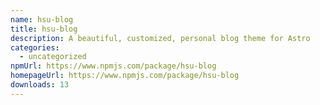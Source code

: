```yaml
---
name: hsu-blog
title: hsu-blog
description: A beautiful, customized, personal blog theme for Astro
categories:
  - uncategorized
npmUrl: https://www.npmjs.com/package/hsu-blog
homepageUrl: https://www.npmjs.com/package/hsu-blog
downloads: 13
---
```

